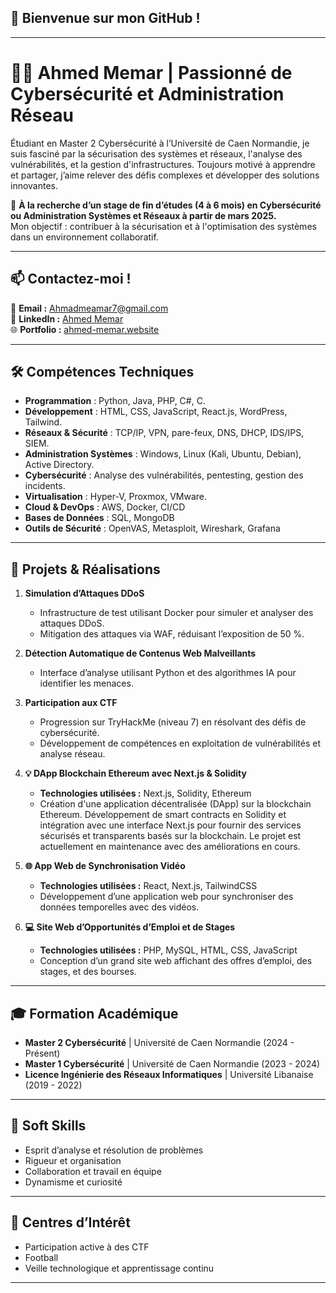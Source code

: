  
## 🌟 **Bienvenue sur mon GitHub !**

---

# 👨‍💻 **Ahmed Memar | Passionné de Cybersécurité et Administration Réseau**

Étudiant en Master 2 Cybersécurité à l’Université de Caen Normandie, je suis fasciné par la sécurisation des systèmes et réseaux, l'analyse des vulnérabilités, et la gestion d'infrastructures. Toujours motivé à apprendre et partager, j’aime relever des défis complexes et développer des solutions innovantes.

🎯 **À la recherche d’un stage de fin d’études (4 à 6 mois) en Cybersécurité ou Administration Systèmes et Réseaux à partir de mars 2025.**  
Mon objectif : contribuer à la sécurisation et à l'optimisation des systèmes dans un environnement collaboratif.

---

## 📫 **Contactez-moi !**

📧 **Email :** [Ahmadmeamar7@gmail.com](mailto:Ahmadmeamar7@gmail.com)  
🔗 **LinkedIn :** [Ahmed Memar](https://www.linkedin.com/in/ahmed-memar-b0b060296/)  
🌐 **Portfolio :** [ahmed-memar.website](https://ahmed-memar.vercel.app/)  

---

## 🛠️ **Compétences Techniques**
- **Programmation** : Python, Java, PHP, C#, C.
- **Développement** : HTML, CSS, JavaScript, React.js, WordPress, Tailwind.
- **Réseaux & Sécurité** : TCP/IP, VPN, pare-feux, DNS, DHCP, IDS/IPS, SIEM.
- **Administration Systèmes** : Windows, Linux (Kali, Ubuntu, Debian), Active Directory.  
- **Cybersécurité** : Analyse des vulnérabilités, pentesting, gestion des incidents.
- **Virtualisation** : Hyper-V, Proxmox, VMware.
- **Cloud & DevOps** : AWS, Docker, CI/CD  
- **Bases de Données** : SQL, MongoDB  
- **Outils de Sécurité** : OpenVAS, Metasploit, Wireshark, Grafana  

---

## 🚀 **Projets & Réalisations**

1. **Simulation d’Attaques DDoS**  
   - Infrastructure de test utilisant Docker pour simuler et analyser des attaques DDoS.  
   - Mitigation des attaques via WAF, réduisant l’exposition de 50 %.  

2. **Détection Automatique de Contenus Web Malveillants**  
   - Interface d’analyse utilisant Python et des algorithmes IA pour identifier les menaces.  

3. **Participation aux CTF**  
   - Progression sur TryHackMe (niveau 7) en résolvant des défis de cybersécurité.  
   - Développement de compétences en exploitation de vulnérabilités et analyse réseau.  

4. **💡 DApp Blockchain Ethereum avec Next.js & Solidity**  
   - **Technologies utilisées :** Next.js, Solidity, Ethereum  
   - Création d'une application décentralisée (DApp) sur la blockchain Ethereum. Développement de smart contracts en Solidity et intégration avec une interface Next.js pour fournir des services sécurisés et transparents basés sur la blockchain. Le projet est actuellement en maintenance avec des améliorations en cours.

5. **🌐 App Web de Synchronisation Vidéo**  
   - **Technologies utilisées :** React, Next.js, TailwindCSS  
   - Développement d’une application web pour synchroniser des données temporelles avec des vidéos.

6. **💻 Site Web d’Opportunités d’Emploi et de Stages**  
   - **Technologies utilisées :** PHP, MySQL, HTML, CSS, JavaScript  
   - Conception d’un grand site web affichant des offres d’emploi, des stages, et des bourses.

---

## 🎓 **Formation Académique**

- **Master 2 Cybersécurité** | Université de Caen Normandie (2024 - Présent)  
- **Master 1 Cybersécurité** | Université de Caen Normandie (2023 - 2024)  
- **Licence Ingénierie des Réseaux Informatiques** | Université Libanaise (2019 - 2022)  

---

## 🤝 **Soft Skills**

- Esprit d’analyse et résolution de problèmes  
- Rigueur et organisation  
- Collaboration et travail en équipe  
- Dynamisme et curiosité  

---

## 🌟 **Centres d’Intérêt**

- Participation active à des CTF  
- Football  
- Veille technologique et apprentissage continu  

---
